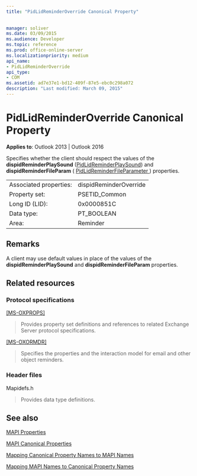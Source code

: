 ```yaml
---
title: "PidLidReminderOverride Canonical Property"
 
 
manager: soliver
ms.date: 03/09/2015
ms.audience: Developer
ms.topic: reference
ms.prod: office-online-server
ms.localizationpriority: medium
api_name:
- PidLidReminderOverride
api_type:
- COM
ms.assetid: ad7e37e1-bd12-409f-87e5-ebc0c298a072
description: "Last modified: March 09, 2015"
---
```


# PidLidReminderOverride Canonical Property

  
  
**Applies to**: Outlook 2013 | Outlook 2016 
  
Specifies whether the client should respect the values of the **dispidReminderPlaySound** ([PidLidReminderPlaySound](pidlidreminderplaysound-canonical-property.md)) and **dispidReminderFileParam** ( [ PidLidReminderFileParameter ](pidlidreminderfileparameter-canonical-property.md)) properties.
  
|||
|:-----|:-----|
|Associated properties:  <br/> |dispidReminderOverride  <br/> |
|Property set:  <br/> |PSETID_Common  <br/> |
|Long ID (LID):  <br/> |0x0000851C  <br/> |
|Data type:  <br/> |PT_BOOLEAN  <br/> |
|Area:  <br/> |Reminder  <br/> |
   
## Remarks

A client may use default values in place of the values of the **dispidReminderPlaySound** and **dispidReminderFileParam** properties. 
  
## Related resources

### Protocol specifications

[[MS-OXPROPS]](https://msdn.microsoft.com/library/f6ab1613-aefe-447d-a49c-18217230b148%28Office.15%29.aspx)
  
> Provides property set definitions and references to related Exchange Server protocol specifications.
    
[[MS-OXORMDR]](https://msdn.microsoft.com/library/5454ebcc-e5d1-4da8-a598-d393b101caab%28Office.15%29.aspx)
  
> Specifies the properties and the interaction model for email and other object reminders.
    
### Header files

Mapidefs.h
  
> Provides data type definitions.
    
## See also



[MAPI Properties](mapi-properties.md)
  
[MAPI Canonical Properties](mapi-canonical-properties.md)
  
[Mapping Canonical Property Names to MAPI Names](mapping-canonical-property-names-to-mapi-names.md)
  
[Mapping MAPI Names to Canonical Property Names](mapping-mapi-names-to-canonical-property-names.md)

